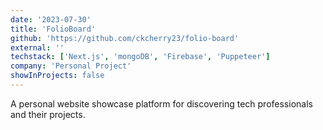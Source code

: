 ```yaml
---
date: '2023-07-30'
title: 'FolioBoard'
github: 'https://github.com/ckcherry23/folio-board'
external: ''
techstack: ['Next.js', 'mongoDB', 'Firebase', 'Puppeteer']
company: 'Personal Project'
showInProjects: false
---
```


A personal website showcase platform for discovering tech professionals and their projects.
